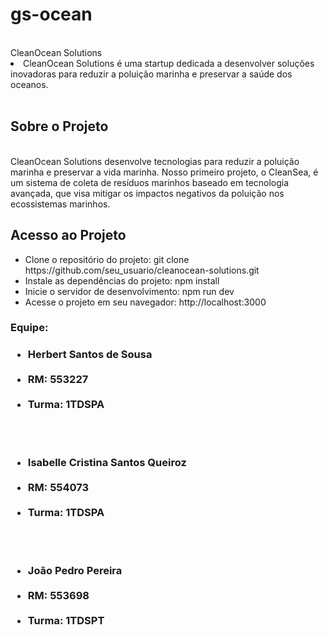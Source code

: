 # gs-ocean
 
<br>
CleanOcean Solutions
<br>

<li>
CleanOcean Solutions é uma startup dedicada a desenvolver soluções inovadoras para reduzir a poluição marinha e preservar a saúde dos oceanos.
</li>

<br>
<h2>Sobre o Projeto
</h2>
<br>
CleanOcean Solutions desenvolve tecnologias para reduzir a poluição marinha e preservar a vida marinha. Nosso primeiro projeto, o CleanSea, é um sistema de coleta de resíduos marinhos baseado em tecnologia avançada, que visa mitigar os impactos negativos da poluição nos ecossistemas marinhos.

<h2>
 Acesso ao Projeto
</h2>
<ul>
  <li>Clone o repositório do projeto: git clone https://github.com/seu_usuario/cleanocean-solutions.git</li>
  <li>Instale as dependências do projeto: npm install</li>
  <li>Inicie o servidor de desenvolvimento: npm run dev</li>
  <li>Acesse o projeto em seu navegador: http://localhost:3000</li>
 
</ul>


<h3>Equipe: <h3/> 

<ul>
<li>Herbert Santos de Sousa</li>
<br>
<li>RM: 553227</li>
<br>
<li>Turma: 1TDSPA</li>

<br> <br>
<li>Isabelle Cristina Santos Queiroz</li>
<br>
<li>RM: 554073</li>
<br>
<li>Turma: 1TDSPA</li>

<br> <br>
<li>João Pedro Pereira</li>
<br>
<li>RM: 553698</li>
<br>
<li>Turma: 1TDSPT</li>

</ul>
